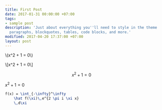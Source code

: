 ```yaml
---
title: First Post
date: 2017-01-31 00:00:00 +07:00
tags:
- sample post
description: 'Just about everything you''ll need to style in the theme: headings,
  paragraphs, blockquotes, tables, code blocks, and more.'
modified: 2017-04-20 17:37:00 +07:00
layout: post
---
```


\\(x^2 + 1 = 0\\)

\\[x^2 + 1 = 0\\]

$$x^2 + 1 = 0$$

$x^2 + 1 = 0$

```latex
f(x) = \int_{-\infty}^\infty
    \hat f(\xi)\,e^{2 \pi i \xi x}
    \,d\xi
```
